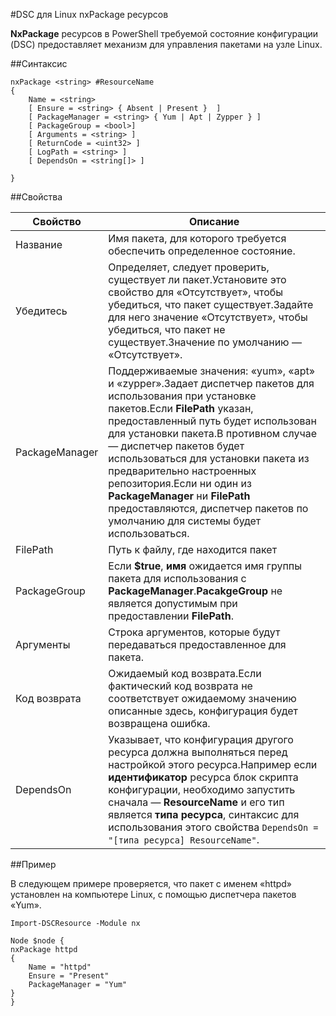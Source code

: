 #DSC для Linux nxPackage ресурсов

**NxPackage** ресурсов в PowerShell требуемой состояние конфигурации (DSC) предоставляет механизм для управления пакетами на узле Linux.

##Синтаксис

```
nxPackage <string> #ResourceName
{
    Name = <string>
    [ Ensure = <string> { Absent | Present }  ]
    [ PackageManager = <string> { Yum | Apt | Zypper } ]
    [ PackageGroup = <bool>]
    [ Arguments = <string> ]
    [ ReturnCode = <uint32> ]
    [ LogPath = <string> ]
    [ DependsOn = <string[]> ]

}
```

##Свойства

| Свойство| Описание|
|---|---|
| Название| Имя пакета, для которого требуется обеспечить определенное состояние.|
| Убедитесь| Определяет, следует проверить, существует ли пакет.Установите это свойство для «Отсутствует», чтобы убедиться, что пакет существует.Задайте для него значение «Отсутствует», чтобы убедиться, что пакет не существует.Значение по умолчанию — «Отсутствует».|
| PackageManager| Поддерживаемые значения: «yum», «apt» и «zypper».Задает диспетчер пакетов для использования при установке пакетов.Если **FilePath** указан, предоставленный путь будет использован для установки пакета.В противном случае — диспетчер пакетов будет использоваться для установки пакета из предварительно настроенных репозитория.Если ни один из **PackageManager** ни **FilePath** предоставляются, диспетчер пакетов по умолчанию для системы будет использоваться.|
| FilePath| Путь к файлу, где находится пакет|
| PackageGroup| Если **$true**,  **имя** ожидается имя группы пакета для использования с **PackageManager**.**PacakgeGroup** не является допустимым при предоставлении **FilePath**.|
| Аргументы| Строка аргументов, которые будут передаваться предоставленное для пакета.|
| Код возврата| Ожидаемый код возврата.Если фактический код возврата не соответствует ожидаемому значению описанные здесь, конфигурация будет возвращена ошибка.|
| DependsOn| Указывает, что конфигурация другого ресурса должна выполняться перед настройкой этого ресурса.Например если **идентификатор** ресурса блок скрипта конфигурации, необходимо запустить сначала — **ResourceName** и его тип является **типа ресурса**, синтаксис для использования этого свойства `DependsOn = "[типа ресурса] ResourceName"`.|

##Пример

В следующем примере проверяется, что пакет с именем «httpd» установлен на компьютере Linux, с помощью диспетчера пакетов «Yum».

```
Import-DSCResource -Module nx 

Node $node {
nxPackage httpd
{
    Name = "httpd"
    Ensure = "Present"
    PackageManager = "Yum"
}
}
```




